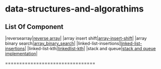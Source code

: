# data-structures-and-algorathims
## List Of Component

|reversearray|[reverse array](./reverse_array/)|
|array insert shift|[array-insert-shift](./array_insert_shif/)|
|array binary search|[array_binary_search](./array-binary-search/)|
|linked-list-insertions|[linked-list-insertions](./linked-list-insertions/)|
|linked-list-kth|[linkedlist-kth](./linked-list-kth/)|
|stack and queue|[stack and queue implementation](./stack-and-queue/)|


================================



    





